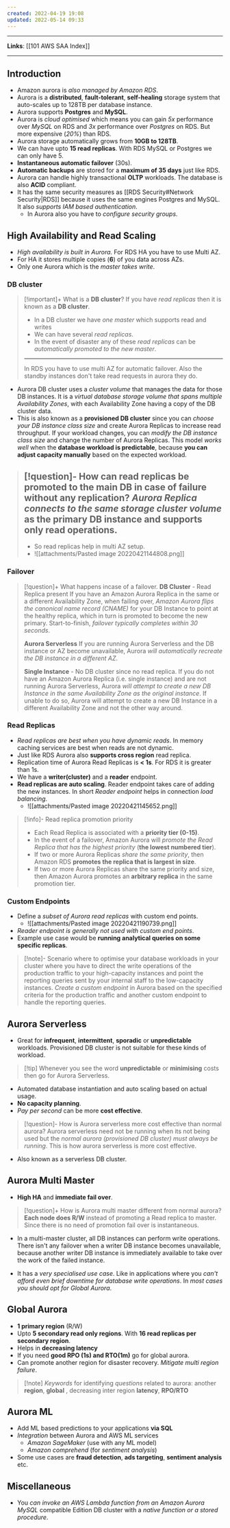 ```yaml
---
created: 2022-04-19 19:08
updated: 2022-05-14 09:33
---
```

---
**Links**: [[101 AWS SAA Index]]

---
## Introduction
- Amazon aurora is *also managed by Amazon RDS*. 
- Aurora is a **distributed**, **fault-tolerant**, **self-healing** storage system that auto-scales up to 128TB per database instance.
- Aurora supports **Postgres** and **MySQL**.
- Aurora is *cloud optimised* which means you can gain *5x* performance over *MySQL* on RDS and *3x* performance over *Postgres* on RDS. But more expensive (*20%*) than RDS.
- Aurora storage automatically grows from **10GB to 128TB**.
- We can have upto **15 read replicas**. With RDS MySQL or Postgres we can only have 5.
- **Instantaneous automatic failover** (30s).
- **Automatic backups** are stored for a **maximum of 35 days** just like RDS.
- Aurora can handle highly transactional **OLTP** workloads. The database is also **ACID** compliant.
- It has the same security measures as [[RDS Security#Network Security|RDS]] because it uses the same engines Postgres and MySQL. It also *supports IAM based authentication*.
	- In Aurora also you have to *configure security groups*.

## High Availability and Read Scaling
- *High availability is built in Aurora*. For RDS HA you have to use Multi AZ.
- For HA it stores multiple copies (**6**) of you data across AZs.
- Only one Aurora which is the *master takes write*.

### DB cluster
> [!important]+ What is a **DB cluster**?
> If you have *read replicas* then it is known as a **DB cluster**. 
> - In a DB cluster we have *one master* which supports read and writes
> - We can have several *read replicas*.
> - In the event of disaster any of these *read replicas* can be *automatically promoted to the new master*. 
> ---
> In RDS you have to use multi AZ for automatic failover. Also the standby instances don't take read requests in aurora they do.

- Aurora DB cluster uses a *cluster volume* that manages the data for those DB instances. It is a *virtual database storage volume that spans multiple Availability Zones*, with each Availability Zone having a copy of the DB cluster data. 
- This is also known as a **provisioned DB cluster** since you can *choose your DB instance class size* and create Aurora Replicas to increase read throughput. If your workload changes, you can *modify the DB instance class size* and change the number of Aurora Replicas. This model *works well* when the **database workload is predictable**, because **you can adjust capacity manually** based on the expected workload.

> [!question]- How can read replicas be promoted to the main DB in case of failure without any replication?
> *Aurora Replica connects to the same storage cluster volume* as the primary DB instance and supports only read operations.
> ---
> - So read replicas help in multi AZ setup.
> - ![[attachments/Pasted image 20220421144808.png]]

### Failover
> [!question]+ What happens incase of a failover.
> **DB Cluster** - Read Replica present
>  If you have an Amazon Aurora Replica in the same or a different Availability Zone, when failing over, *Amazon Aurora flips the canonical name record (CNAME)* for your DB Instance to point at the healthy replica, which in turn is promoted to become the new primary. Start-to-finish, *failover typically completes within 30 seconds*.
> 
> **Aurora Serverless**
>  If you are running Aurora Serverless and the DB instance or AZ become unavailable, Aurora *will automatically recreate the DB instance in a different AZ*.
> 
> **Single Instance** - No DB cluster since no read replica.
> If you do not have an Amazon Aurora Replica (i.e. single instance) and are not running Aurora Serverless, Aurora *will attempt to create a new DB Instance in the same Availability Zone as the original instance*. If unable to do so, Aurora will attempt to create a new DB Instance in a different Availability Zone and not the other way around.

### Read Replicas
- *Read replicas are best when you have dynamic reads*. In memory caching services are best when reads are not dynamic.
- Just like RDS Aurora also **supports cross region** read replica.
- Replication time of Aurora Read Replicas is **< 1s**. For RDS it is greater than 1s.
- We have a **writer(cluster)** and a **reader** endpoint.
- **Read replicas are auto scaling**. Reader endpoint takes care of adding the new instances. In short *Reader endpoint* helps in connection *load balancing*.
	- ![[attachments/Pasted image 20220421145652.png]]

> [!info]- Read replica promotion priority
> - Each Read Replica is associated with a **priority tier (0-15)**. 
> - In the event of a failover, Amazon Aurora will *promote the Read Replica that has the highest priority* (**the lowest numbered tier**). 
> - If two or more Aurora Replicas *share the same priority*, then Amazon RDS **promotes the replica that is largest in size**.
> - If two or more Aurora Replicas share the same priority and size, then Amazon Aurora promotes an **arbitrary replica** in the same promotion tier.

### Custom Endpoints
- Define a *subset of Aurora read replicas* with custom end points.
	- ![[attachments/Pasted image 20220421190739.png]]
- *Reader endpoint is generally not used with custom end points*.
- Example use case would be **running analytical queries on some specific replicas**.

> [!note]- Scenario where to optimise your database workloads in your cluster where you have to direct the write operations of the production traffic to your high-capacity instances and point the reporting queries sent by your internal staff to the low-capacity instances.
> *Create a custom endpoint* in Aurora based on the specified criteria for the production traffic and another custom endpoint to handle the reporting queries.

## Aurora Serverless
- Great for **infrequent**, **intermittent**, **sporadic** or **unpredictable** workloads. Provisioned DB cluster is not suitable for these kinds of workload.

> [!tip] Whenever you see the word **unpredictable** or **minimising** costs then go for Aurora Serverless.

-  Automated database instantiation and auto scaling based on actual usage.
- **No capacity planning**.
- *Pay per second* can be more **cost effective**. 

> [!question]- How is Aurora serverless more cost effective than normal aurora?
> Aurora serverless need not be running when its not being used but the *normal aurora (provisioned DB cluster) must always be running*. This is how aurora serverless is more cost effective.

- Also known as a serverless DB cluster.

## Aurora Multi Master
- **High HA** and **immediate fail over**.

> [!question]+ How is Aurora multi master different from normal aurora?
> **Each node does R/W** instead of promoting a Read replica to master. Since there is no need of promotion fail over is instantaneous.

- In a multi-master cluster, all DB instances can perform write operations. There isn't any failover when a writer DB instance becomes unavailable, because another writer DB instance is immediately available to take over the work of the failed instance.

- It has a *very specialised use case*. Like in applications where you *can't afford even brief downtime for database write operations*. In *most cases you should opt for Global Aurora*.

## Global Aurora 
- **1 primary region** (R/W)
- Upto **5 secondary read only regions**. With **16 read replicas per secondary region**.
- Helps in **decreasing latency**
- If you need **good RPO (1s) and RTO(1m)** go for global aurora.
- Can promote another region for disaster recovery. *Mitigate multi region failure*.

> [!note] *Keywords* for identifying *questions* related to aurora: another **region**,  **global** , decreasing inter region **latency**, **RPO/RTO**

## Aurora ML
-   Add ML based predictions to your applications **via SQL**
-   *Integration* between Aurora and AWS ML services
    -   *Amazon SageMaker* (use with any ML model)
    -   *Amazon comprehend* (for *sentiment analysis*)
- Some use cases are **fraud detection**, **ads targeting**, **sentiment analysis** etc.

## Miscellaneous
- You *can invoke an AWS Lambda function from an Amazon Aurora MySQL* compatible Edition DB cluster with a *native function or a stored procedure*.
